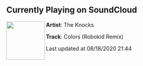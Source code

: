 ## Currently Playing on SoundCloud

[<img align="left" width="100" src="https://i1.sndcdn.com/artworks-xp2jvqzHuud7-0-t50x50.jpg">](https://soundcloud.com/theknocks/colors-robokid-remix)

**Artist**: The Knocks 

**Track**: Colors (Robokid Remix)

Last updated at 08/18/2020 21:44
